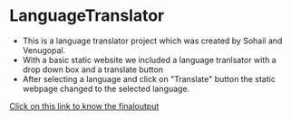 # LanguageTranslator
- This is a language translator project which was created by Sohail and Venugopal.
- With a basic static website we included a language tranlsator with a drop down box and a translate button 
- After selecting a language and click on "Translate" button the static webpage changed to the selected language.

<a href="http://timecomplexitiescheatsheet.s3-website.ap-south-1.amazonaws.com">Click on this link 
  to know the finaloutput</a>
